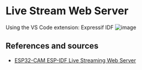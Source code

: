 # Live Stream Web Server

Using the VS Code extension: Expressif IDF
![image](https://user-images.githubusercontent.com/44589560/227520978-9d529e63-4d38-4f2f-b4ce-1ccbe57240bf.png)


## References and sources
* [ESP32-CAM ESP-IDF Live Streaming Web Server](https://esp32tutorials.com/esp32-cam-esp-idf-live-streaming-web-server/)
